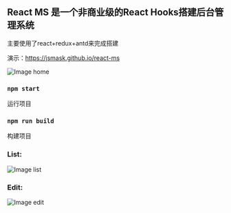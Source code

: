 ## React MS 是一个非商业级的React Hooks搭建后台管理系统

主要使用了react+redux+antd来完成搭建

演示：https://jsmask.github.io/react-ms


![Image home](http://pic.yupoo.com/jsmask/a5c74745/2b5ef5b4.png)

### `npm start`

运行项目

### `npm run build`

构建项目

### List:
![Image list](http://pic.yupoo.com/jsmask/ccaafb00/2aeced22.png)

### Edit:
![Image edit](http://pic.yupoo.com/jsmask/9c095d25/13dcdd24.png)